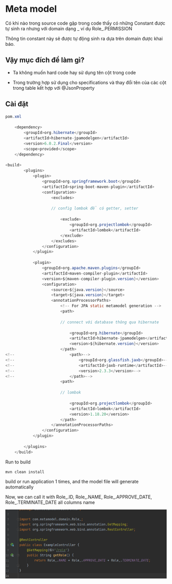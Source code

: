 # Meta model

Có khi nào trong source code gặp trong code thấy có những Constant được tự sinh ra nhưng với domain dạng _ ví dụ Role_.PERMISSION

Thông tin constant này sẽ được tự động sinh ra dựa trên domain được khai báo.

## Vậy mục đích để làm gì?

- Ta không muốn hard code hay sử dụng tên cột trong code

- Trong trường hợp sử dụng cho specifications và thay đổi tên của các cột trong table kết hợp với @JsonProperty


## Cài đặt

```java
pom.xml

    <dependency>
        <groupId>org.hibernate</groupId>
        <artifactId>hibernate-jpamodelgen</artifactId>
        <version>6.0.2.Final</version>
        <scope>provided</scope>
    </dependency>

<build>
        <plugins>
            <plugin>
                <groupId>org.springframework.boot</groupId>
                <artifactId>spring-boot-maven-plugin</artifactId>
                <configuration>
                    <excludes>

                    // config lombok để có getter, setter

                        <exclude>
                            <groupId>org.projectlombok</groupId>
                            <artifactId>lombok</artifactId>
                        </exclude>
                    </excludes>
                </configuration>
            </plugin>

            <plugin>
                <groupId>org.apache.maven.plugins</groupId>
                <artifactId>maven-compiler-plugin</artifactId>
                <version>${maven-compiler-plugin.version}</version>
                <configuration>
                    <source>${java.version}</source>
                    <target>${java.version}</target>
                    <annotationProcessorPaths>
                        <!-- For JPA static metamodel generation -->
                        <path>

                        // connect với database thông qua hibernate

                            <groupId>org.hibernate</groupId>
                            <artifactId>hibernate-jpamodelgen</artifactId>
                            <version>${hibernate.version}</version>
                        </path>
<!--                        <path>-->
<!--                            <groupId>org.glassfish.jaxb</groupId>-->
<!--                            <artifactId>jaxb-runtime</artifactId>-->
<!--                            <version>2.3.3</version>-->
<!--                        </path>-->
                        <path>
                        
                        // lombok

                            <groupId>org.projectlombok</groupId>
                            <artifactId>lombok</artifactId>
                            <version>1.18.20</version>
                        </path>
                    </annotationProcessorPaths>
                </configuration>
            </plugin>

        </plugins>
    </build>

```

Run to build

    mvn clean install

build or run application 1 times, and the model file will generate automatically

Now, we can call it with Role_.ID,  Role_.NAME,  Role_.APPROVE_DATE,  Role_.TERMINATE_DATE all columns name

<img src="blog/java/img/metaModel.png" style="display: block; margin-right: auto; margin-left: auto;">



